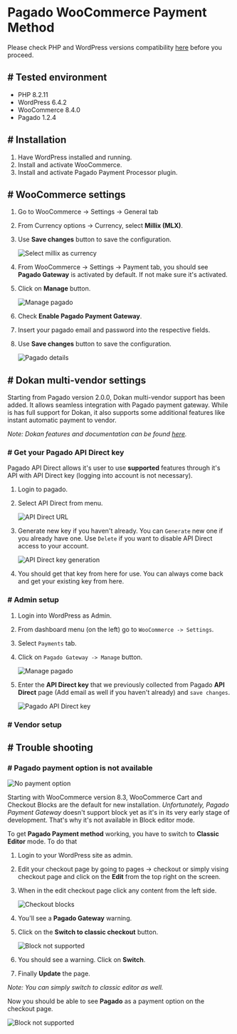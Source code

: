 # Pagado WooCommerce Payment Method
Please check PHP and WordPress versions compatibility [here](https://make.wordpress.org/core/handbook/references/php-compatibility-and-wordpress-versions/) before you proceed.

## # Tested environment
* PHP 8.2.11
* WordPress 6.4.2
* WooCommerce 8.4.0
* Pagado 1.2.4

## # Installation
1. Have WordPress installed and running.
2. Install and activate WooCommerce.
3. Install and activate Pagado Payment Processor plugin.

## # WooCommerce settings
1. Go to WooCommerce -> Settings -> General tab
2. From Currency options -> Currency, select **Millix (MLX)**.
3. Use **Save changes** button to save the configuration.

    ![Select millix as currency](./doc-img/select-currency.png)

1. From WooCommerce -> Settings -> Payment tab, you should see **Pagado Gateway** is activated by default. If not make sure it's activated.
2. Click on **Manage** button.

    ![Manage pagado](./doc-img/manage-pagado.png)

1. Check **Enable Pagado Payment Gateway**.
2. Insert your pagado email and password into the respective fields.
3. Use **Save changes** button to save the configuration.

    ![Pagado details](./doc-img/pagado-login.png)

## # Dokan multi-vendor settings
Starting from Pagado version 2.0.0, Dokan multi-vendor support has been added. It allows seamless integration with Pagado payment gateway. While is has full support for Dokan, it also supports some additional features like instant automatic payment to vendor.

*Note: Dokan features and documentation can be found [here](https://dokan.co/docs/wordpress).*

### # Get your Pagado API Direct key
Pagado API Direct allows it's user to use **supported** features through it's API with API Direct key (logging into account is not necessary).

1. Login to pagado.
2. Select API Direct from menu.

    ![API Direct URL](./doc-img/profile-api-direct-url.png)

3. Generate new key if you haven't already. You can `Generate` new one if you already have one. Use `Delete` if you want to disable API Direct access to your account.

    ![API Direct key generation](./doc-img/api-direct-key-generation.png)

4. You should get that key from here for use. You can always come back and get your existing key from here.

### # Admin setup
1. Login into WordPress as Admin.
2. From dashboard menu (on the left) go to `WooCommerce -> Settings`.
3. Select `Payments` tab.
4. Click on `Pagado Gateway -> Manage` button.

    ![Manage pagado](./doc-img/manage-pagado.png)

5. Enter the **API Direct key** that we previously collected from Pagado **API Direct** page (Add email as well if you haven't already) and `save changes`.

    ![Pagado API Direct key](./doc-img/wp-api-direct-key-setup.png)

### # Vendor setup

## # Trouble shooting
### # Pagado payment option is not available
![No payment option](./doc-img/no-payment-option.png)

Starting with WooCommerce version 8.3, WooCommerce Cart and Checkout Blocks are the default for new installation. *Unfortunately, Pagado Payment Gateway* doesn't support block yet as it's in its very early stage of development. That's why it's not available in Block editor mode.

To get **Pagado Payment method** working, you have to switch to **Classic Editor** mode. To do that

1. Login to your WordPress site as admin.
2. Edit your checkout page by going to pages -> checkout or simply vising checkout page and click on the **Edit** from the top right on the screen.
3. When in the edit checkout page click any content from the left side.

    ![Checkout blocks](./doc-img/checkout-block.png)

1. You'll see a **Pagado Gateway** warning.
2. Click on the **Switch to classic checkout** button.

    ![Block not supported](./doc-img/block-warning.png)

1. You should see a warning. Click on **Switch**.
2. Finally **Update** the page.

*Note: You can simply switch to classic editor as well.*

Now you should be able to see **Pagado** as a payment option on the checkout page.

![Block not supported](./doc-img/pagado-payment-method.png)
